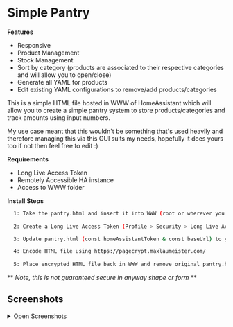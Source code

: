 # Simple Pantry

**Features**
- Responsive
- Product Management
- Stock Management
- Sort by category (products are associated to their respective categories and will allow you to open/close)
- Generate all YAML for products
- Edit existing YAML configurations to remove/add products/categories

  
This is a simple HTML file hosted in WWW of HomeAssistant which will allow you to create a simple pantry system to store products/categories and track amounts using input numbers. 

My use case meant that this wouldn't be something that's used heavily and therefore managing this via this GUI suits my needs, hopefully it does yours too if not then feel free to edit :)

**Requirements**
- Long Live Access Token
- Remotely Accessible HA instance
- Access to WWW folder




**Install Steps**
```bash
  1: Take the pantry.html and insert it into WWW (root or wherever you prefer)
  
  2: Create a Long Live Access Token (Profile > Security > Long Live Access Token)

  3: Update pantry.html (const homeAssistantToken & const baseUrl) to your own variables.

  4: Encode HTML file using https://pagecrypt.maxlaumeister.com/
 
  5: Place encrypted HTML file back in WWW and remove original pantry.html
``` 
 ** *Note, this is not guaranteed secure in anyway shape or form* **

## Screenshots

<details>
<summary>Open Screenshots</summary>
<br>
  
![App Screenshot](https://github.com/mintcreg/simple_pantry/blob/main/screenshots/main.png?raw=true)

![App Screenshot](https://github.com/mintcreg/simple_pantry/blob/main/screenshots/generate.png?raw=true)

![App Screenshot](https://github.com/mintcreg/simple_pantry/blob/main/screenshots/edit.png?raw=true)
<br><br>
